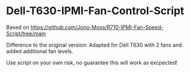 # Dell-T630-IPMI-Fan-Control-Script
Based on https://github.com/Jono-Moss/R710-IPMI-Fan-Speed-Script/tree/main

Difference to the original version: Adapted for Dell T630 with 2 fans and added additional fan levels.

Use script on your own risk, no guarantee this will work as excpected!
